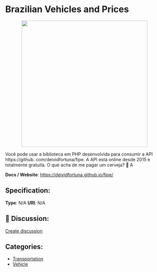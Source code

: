 # Brazilian Vehicles and Prices
<p align="center">
    <img width="400" src="https://raw.githubusercontent.com/apis-list/apis-list/main/apis/brazilian-vehicles-and-prices/logo_256x256.png" />
</p>

Você pode usar a biblioteca em PHP desenvolvida para consumir a API https://github. com/deividfortuna/fipe. A API está online desde 2015 e totalmente gratuíta.  O que acha de me pagar um cerveja? 🍺 A

**Docs / Website**: https://deividfortuna.github.io/fipe/

## Specification:
**Type**:  N/A 
**URI**:  N/A 

## 💬 Discussion:
[Create discussion](https://github.com/apis-list/apis-list/discussions/new)

## Categories:
- [Transportation](https://github.com/apis-list/apis-list#transportation)
- [Vehicle](https://github.com/apis-list/apis-list#vehicle)



